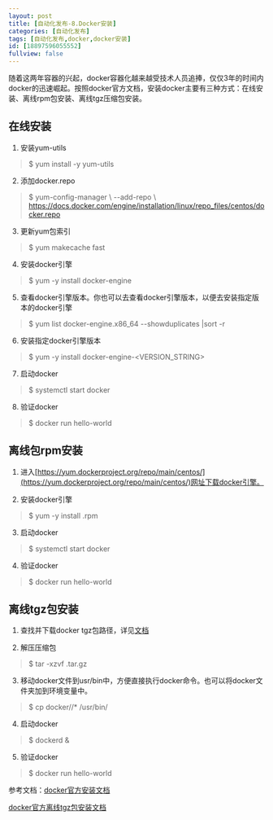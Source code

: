 ```yaml
---
layout: post
title: [自动化发布-8.Docker安装]
categories: [自动化发布]
tags: [自动化发布,docker,docker安装]
id: [18897596055552]
fullview: false
---
```

随着这两年容器的兴起，docker容器化越来越受技术人员追捧，仅仅3年的时间内docker的迅速崛起。按照docker官方文档，安装docker主要有三种方式：在线安装、离线rpm包安装、离线tgz压缩包安装。

## 在线安装

1. 安装yum-utils
>$ yum install -y yum-utils

2. 添加docker.repo
>$ yum-config-manager \ --add-repo \ https://docs.docker.com/engine/installation/linux/repo_files/centos/docker.repo

3. 更新yum包索引
>$ yum makecache fast

4. 安装docker引擎
>$ yum -y install docker-engine

5. 查看docker引擎版本。你也可以去查看docker引擎版本，以便去安装指定版本的docker引擎
>$ yum list docker-engine.x86_64 --showduplicates |sort -r

6. 安装指定docker引擎版本
>$ yum -y install docker-engine-<VERSION_STRING>

7. 启动docker
>$ systemctl start docker

8. 验证docker

>$ docker run hello-world

## 离线包rpm安装

1. 进入[https://yum.dockerproject.org/repo/main/centos/](https://yum.dockerproject.org/repo/main/centos/)网址下载docker引擎。

2. 安装docker引擎
>$ yum -y install <docker-package-name>.rpm

3. 启动docker
>$ systemctl start docker

4. 验证docker
>$ docker run hello-world

## 离线tgz包安装

1. 查找并下载docker tgz包路径，详见[文档](https://github.com/docker/docker/releases)

2. 解压压缩包
>$ tar -xzvf <FILE>.tar.gz

3. 移动docker文件到usr/bin中，方便直接执行docker命令。也可以将docker文件夹加到环境变量中。
>$ cp docker//* /usr/bin/

4. 启动docker
>$ dockerd &

5. 验证docker
>$ docker run hello-world

参考文档：[docker官方安装文档](https://docs.docker.com/engine/installation/linux/centos/)

[docker官方离线tgz包安装文档](https://docs.docker.com/engine/installation/binaries/)
